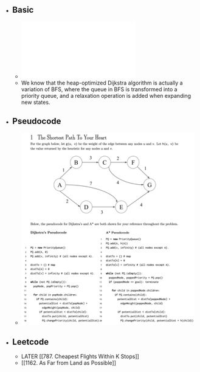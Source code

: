 - ## Basic
	- ![Lec 23 Shortest Paths](../assets/cs61b_2020_lec_25_shortest_paths_1676187442001_0.pdf)
	- We know that the heap-optimized Dijkstra algorithm is actually a variation of BFS, where the queue in BFS is transformed into a priority queue, and a relaxation operation is added when expanding new states.
- ## Pseudocode
	- ![image.png](../assets/image_1676528825493_0.png)
- ## Leetcode
	- LATER [[787. Cheapest Flights Within K Stops]]
	- [[1162. As Far from Land as Possible]]